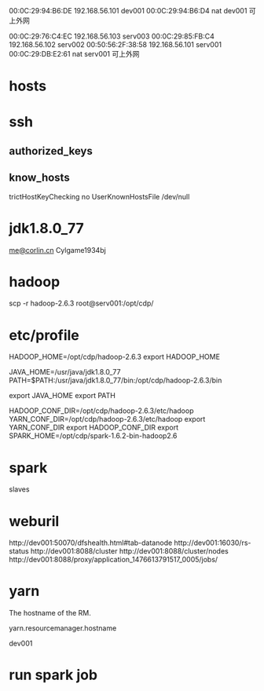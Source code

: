 00:0C:29:94:B6:DE 192.168.56.101 dev001
00:0C:29:94:B6:D4  nat  dev001  可上外网

00:0C:29:76:C4:EC  192.168.56.103 serv003
00:0C:29:85:FB:C4  192.168.56.102 serv002
00:50:56:2F:38:58  192.168.56.101 serv001
00:0C:29:DB:E2:61  nat serv001 可上外网


# hosts

# ssh 
## authorized_keys
## know_hosts
trictHostKeyChecking no
UserKnownHostsFile /dev/null
# jdk1.8.0_77
me@corlin.cn
Cylgame1934bj

# hadoop
scp -r hadoop-2.6.3 root@serv001:/opt/cdp/


# etc/profile
HADOOP_HOME=/opt/cdp/hadoop-2.6.3
export HADOOP_HOME


JAVA_HOME=/usr/java/jdk1.8.0_77
PATH=$PATH:/usr/java/jdk1.8.0_77/bin:/opt/cdp/hadoop-2.6.3/bin

export JAVA_HOME
export PATH

HADOOP_CONF_DIR=/opt/cdp/hadoop-2.6.3/etc/hadoop
YARN_CONF_DIR=/opt/cdp/hadoop-2.6.3/etc/hadoop
export YARN_CONF_DIR
export HADOOP_CONF_DIR
export SPARK_HOME=/opt/cdp/spark-1.6.2-bin-hadoop2.6

# spark
slaves

# weburil

http://dev001:50070/dfshealth.html#tab-datanode
http://dev001:16030/rs-status
http://dev001:8088/cluster
http://dev001:8088/cluster/nodes
http://dev001:8088/proxy/application_1476613791517_0005/jobs/

# yarn
 <property>
    
<description>The hostname of the RM.</description>
    
<name>yarn.resourcemanager.hostname</name>
    
<value>dev001</value>
  
</property>    


# run spark job
